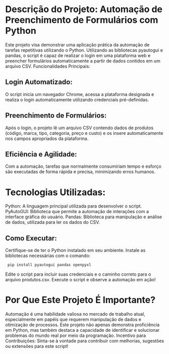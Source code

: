# Descrição do Projeto: Automação de Preenchimento de Formulários com Python
Este projeto visa demonstrar uma aplicação prática da automação de tarefas repetitivas utilizando o Python. Utilizando as bibliotecas pyautogui e pandas, o script é capaz de realizar o login em uma plataforma web e preencher formulários automaticamente a partir de dados contidos em um arquivo CSV.
Funcionalidades Principais:


## Login Automatizado: 
O script inicia um navegador Chrome, acessa a plataforma designada e realiza o login automaticamente utilizando credenciais pré-definidas.


## Preenchimento de Formulários: 
Após o login, o projeto lê um arquivo CSV contendo dados de produtos (código, marca, tipo, categoria, preço e custo) e os insere automaticamente nos campos apropriados da plataforma.


## Eficiência e Agilidade:
Com a automação, tarefas que normalmente consumiriam tempo e esforço são executadas de forma rápida e precisa, minimizando erros humanos.


# Tecnologias Utilizadas:

Python: A linguagem principal utilizada para desenvolver o script.
PyAutoGUI: Biblioteca que permite a automação de interações com a interface gráfica do usuário.
Pandas: Biblioteca para manipulação e análise de dados, utilizada para ler os dados do CSV.

## Como Executar:

Certifique-se de ter o Python instalado em seu ambiente.
Instale as bibliotecas necessárias com o comando:

``` pip install pyautogui pandas openpyxl```

Edite o script para incluir suas credenciais e o caminho correto para o arquivo produtos.csv.
Execute o script e observe a automação em ação!

# Por Que Este Projeto É Importante?
Automação é uma habilidade valiosa no mercado de trabalho atual, especialmente em papéis que requerem manipulação de dados e otimização de processos. Este projeto não apenas demonstra proficiência em Python, mas também destaca a capacidade de identificar e solucionar problemas do mundo real por meio da programação.
Incentivo para Contribuições: Sinta-se à vontade para contribuir com melhorias, sugestões ou extensões para este script!
